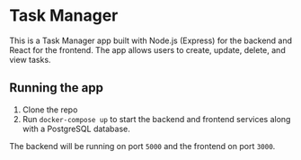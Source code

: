 # Task Manager

This is a Task Manager app built with Node.js (Express) for the backend and React for the frontend. The app allows users to create, update, delete, and view tasks.

## Running the app

1. Clone the repo
2. Run `docker-compose up` to start the backend and frontend services along with a PostgreSQL database.

The backend will be running on port `5000` and the frontend on port `3000`.

